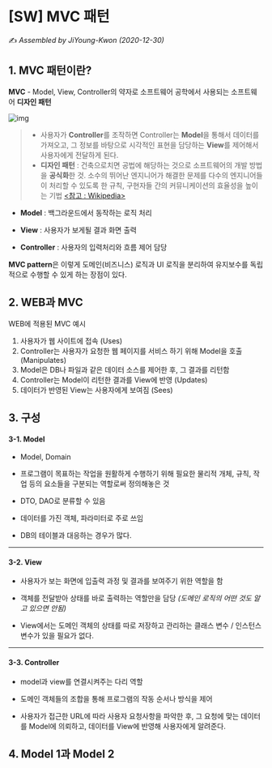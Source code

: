 # [SW] MVC 패턴

:writing_hand: *Assembled by JiYoung-Kwon (2020-12-30)* 



## 1. MVC 패턴이란?

**MVC** - Model, View, Controller의 약자로 소프트웨어 공학에서 사용되는 소프트웨어 **디자인 패턴**

![img](https://s3.ap-northeast-2.amazonaws.com/opentutorials-user-file/module/327/1262.png) 

> * 사용자가 **Controller**를 조작하면 Controller는 **Model**을 통해서 데이터를 가져오고, 그 정보를 바탕으로 시각적인 표현을 담당하는 **View**를 제어해서 사용자에게 전달하게 된다.
> * **디자인 패턴** : 건축으로치면 공법에 해당하는 것으로 소프트웨어의 개발 방법을 **공식화**한 것. 소수의 뛰어난 엔지니어가 해결한 문제를 다수의 엔지니어들이 처리할 수 있도록 한 규칙, 구현자들 간의 커뮤니케이션의 효율성을 높이는 기법  [<참고 : Wikipedia>](https://ko.wikipedia.org/wiki/%EB%94%94%EC%9E%90%EC%9D%B8_%ED%8C%A8%ED%84%B4)

* **Model** : 백그라운드에서 동작하는 로직 처리

* **View** : 사용자가 보게될 결과 화면 출력

* **Controller** : 사용자의 입력처리와 흐름 제어 담당

**MVC pattern**은 이렇게 도메인(비즈니스) 로직과 UI 로직을 분리하여 유지보수를 독립적으로 수행할 수 있게 하는 장점이 있다.



## 2. WEB과 MVC

WEB에 적용된 MVC 예시

1. 사용자가 웹 사이트에 접속 (Uses)
2. Controller는 사용자가 요청한 웹 페이지를 서비스 하기 위해 Model을 호출 (Manipulates)
3. Model은 DB나 파일과 같은 데이터 소스를 제어한 후, 그 결과를 리턴함
4. Controller는 Model이 리턴한 결과를 View에 반영 (Updates)
5. 데이터가 반영된 View는 사용자에게 보여짐 (Sees)



## 3. 구성

#### 3-1. Model ​

* Model, Domain

* 프로그램이 목표하는 작업을 원활하게 수행하기 위해 필요한 물리적 개체, 규칙, 작업 등의 요소들을 구분되는 역할로써 정의해놓은 것

* DTO, DAO로 분류할 수 있음

* 데이터를 가진 객체, 파라미터로 주로 쓰임

* DB의 테이블과 대응하는 경우가 많다. 

***

#### 3-2. View

* 사용자가 보는 화면에 입출력 과정 및 결과를 보여주기 위한 역할을 함

* 객체를 전달받아 상태를 바로 출력하는 역할만을 담당 *(도메인 로직의 어떤 것도 알고 있으면 안됨)*

* View에서는 도메인 객체의 상태를 따로 저장하고 관리하는 클래스 변수 / 인스턴스 변수가 있을 필요가 없다.

***

#### 3-3. Controller

* model과 view를 연결시켜주는 다리 역할

* 도메인 객체들의 조합을 통해 프로그램의 작동 순서나 방식을 제어

* 사용자가 접근한 URL에 따라 사용자 요청사항을 파악한 후, 그 요청에 맞는 데이터를 Model에 의뢰하고, 데이터를 View에 반영해 사용자에게 알려준다.

  

## 4. Model 1과 Model 2

